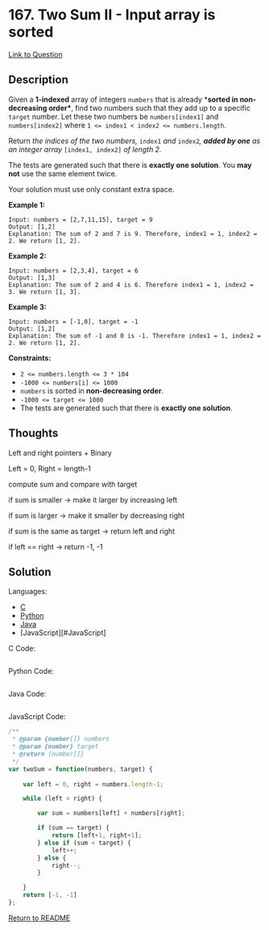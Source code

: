 # 167. Two Sum II - Input array is sorted
[Link to Question](https://leetcode.com/problems/two-sum-ii-input-array-is-sorted/description/)

## Description

Given a **1-indexed** array of integers `numbers` that is already ***sorted in non-decreasing order\***, find two numbers such that they add up to a specific `target` number. Let these two numbers be `numbers[index1]` and `numbers[index2]` where `1 <= index1 < index2 <= numbers.length`.

Return *the indices of the two numbers,* `index1` *and* `index2`*, **added by one** as an integer array* `[index1, index2]` *of length 2.*

The tests are generated such that there is **exactly one solution**. You **may not** use the same element twice.

Your solution must use only constant extra space.

 

**Example 1:**

```
Input: numbers = [2,7,11,15], target = 9
Output: [1,2]
Explanation: The sum of 2 and 7 is 9. Therefore, index1 = 1, index2 = 2. We return [1, 2].
```

**Example 2:**

```
Input: numbers = [2,3,4], target = 6
Output: [1,3]
Explanation: The sum of 2 and 4 is 6. Therefore index1 = 1, index2 = 3. We return [1, 3].
```

**Example 3:**

```
Input: numbers = [-1,0], target = -1
Output: [1,2]
Explanation: The sum of -1 and 0 is -1. Therefore index1 = 1, index2 = 2. We return [1, 2].
```

 

**Constraints:**

- `2 <= numbers.length <= 3 * 104`
- `-1000 <= numbers[i] <= 1000`
- `numbers` is sorted in **non-decreasing order**.
- `-1000 <= target <= 1000`
- The tests are generated such that there is **exactly one solution**.



## Thoughts

Left and right pointers + Binary



Left = 0, Right = length-1

compute sum and compare with target

if sum is smaller -> make it larger by increasing left

if sum is larger -> make it smaller by decreasing right

if sum is the same as target -> return left and right

if left == right -> return -1, -1



## Solution

Languages:

- [C](#C)
- [Python](#python)
- [Java](#java)
- [JavaScript][#JavaScript]

<div id="C"></div>C Code:

```C

```

<div id="python"></div>Python Code:

```python

```

<div id="java"></div>Java Code:

```java

```

<div id="JavaScript"></div>JavaScript Code:

```javascript
/**
 * @param {number[]} numbers
 * @param {number} target
 * @return {number[]}
 */
var twoSum = function(numbers, target) {
    
    var left = 0, right = numbers.length-1;

    while (left < right) {

        var sum = numbers[left] + numbers[right];

        if (sum == target) {
            return [left+1, right+1];
        } else if (sum < target) {
            left++;
        } else {
            right--;
        }

    }
    return [-1, -1]
};
```





[Return to README](./../README.md)
